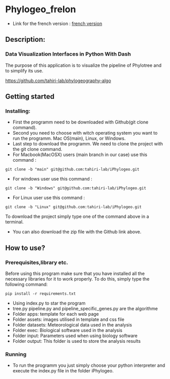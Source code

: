 # Phylogeo_frelon

- Link for the french version : [french version](README.fr.md)

## Description:
### Data Visualization Interfaces in Python With Dash

The purpose of this application is to visualize the pipeline of Phylotree and to simplify its use.

https://github.com/tahiri-lab/phylogeography-algo

## Getting started

### Installing:

* First the programm need to be downloaded with Github(git clone command). 
* Second you need to choose with witch operating system you want to run the programm.
Mac OS(main), Linux, or Windows.
* Last step to download the programm. We need to clone the project with the git clone command.
* For Macbook(MacOSX) users (main branch in our case) use this command :
```
git clone -b "main" git@github.com:tahiri-lab/iPhylogeo.git
```
* For windows user use this command :
```
git clone -b "Windows" git@github.com:tahiri-lab/iPhylogeo.git
```
* For Linux user use this command :
```
git clone -b "Linux" git@github.com:tahiri-lab/iPhylogeo.git
```

To download the project simply type one of the command above in a terminal.
* You can also download the zip file with the Github link above.

## How to use?
### Prerequisites,library etc.
Before using this program make sure that you have installed all the necessary libraries for it to work properly. 
To do this, simply type the following command:
```
pip install -r requirements.txt
```

- Using index.py to star the program
- tree.py pipeline.py and pipeline_specific_genes.py are the algorithme
- Folder apps: template for each web page
- Folder assets: images utilised in template and css file
- Folder datasets: Meteorological data used in the analysis
- Folder exec: Biological software used in the analysis
- Folder input: Parameters used when using biology software
- Folder output: This folder is used to store the analysis results

### Running
- To run the programm you just simply choose your python interpreter and execute the index.py file in the folder
iPhylogeo.
